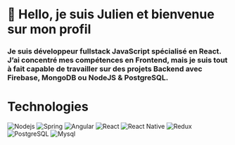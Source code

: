 # 👋 Hello, je suis Julien et bienvenue sur mon profil

### Je suis développeur fullstack JavaScript spécialisé en React. J’ai concentré mes compétences en Frontend, mais je suis tout à fait capable de travailler sur des projets Backend avec Firebase, MongoDB ou NodeJS & PostgreSQL.
# Technologies
![Nodejs](https://img.shields.io/badge/Node.js-43853D?style=for-the-badge&logo=node.js&logoColor=white)
![Spring](https://img.shields.io/badge/Spring-6DB33F?style=for-the-badge&logo=spring&logoColor=white)
![Angular](https://img.shields.io/badge/Angular-DD0031?style=for-the-badge&logo=angular&logoColor=white)
![React](https://img.shields.io/badge/React-20232A?style=for-the-badge&logo=react&logoColor=61DAFB)
![React Native](https://img.shields.io/badge/React_Native-20232A?style=for-the-badge&logo=react&logoColor=61DAFB)
![Redux](https://img.shields.io/badge/Redux-593D88?style=for-the-badge&logo=redux&logoColor=white)
![PostgreSQL](https://img.shields.io/badge/PostgreSQL-316192?style=for-the-badge&logo=postgresql&logoColor=white)
![Mysql](https://img.shields.io/badge/MySQL-005C84?style=for-the-badge&logo=mysql&logoColor=white)



<!---
JulienMulle/JulienMulle is a ✨ special ✨ repository because its `README.md` (this file) appears on your GitHub profile.
You can click the Preview link to take a look at your changes.
--->

